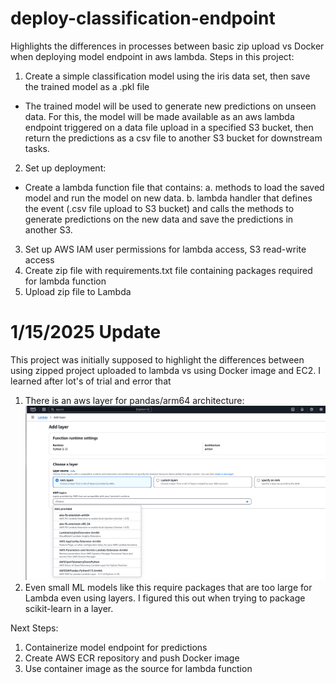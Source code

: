 # deploy-classification-endpoint
Highlights the differences in processes between basic zip upload vs Docker when deploying model endpoint in aws lambda. 
Steps in this project:
1. Create a simple classification model using the iris data set, then save the trained model as a .pkl file
- The trained model will be used to generate new predictions on unseen data. For this, the model will be made available as an aws lambda endpoint triggered on a data file upload in a specified S3 bucket, then return the predictions as a csv file to another S3 bucket for downstream tasks.
2. Set up deployment:
- Create a lambda function file that contains:
a. methods to load the saved model and run the model on new data.
b. lambda handler that defines the event (.csv file upload to S3 bucket) and calls the methods to generate predictions on the new data and save the predictions in another S3.
3. Set up AWS IAM user permissions for lambda access, S3 read-write access
4. Create zip file with requirements.txt file containing packages required for lambda function
5. Upload zip file to Lambda
# 1/15/2025 Update
This project was initially supposed to highlight the differences between using zipped project uploaded to lambda vs using Docker image and EC2. I learned after lot's of trial and error that 
1. There is an aws layer for pandas/arm64 architecture:
![alt text](image.png)
2. Even small ML models like this require packages that are too large for Lambda even using layers. I figured this out when trying to package scikit-learn in a layer.

Next Steps:
1. Containerize model endpoint for predictions
2. Create AWS ECR repository and push Docker image
3. Use container image as the source for lambda function